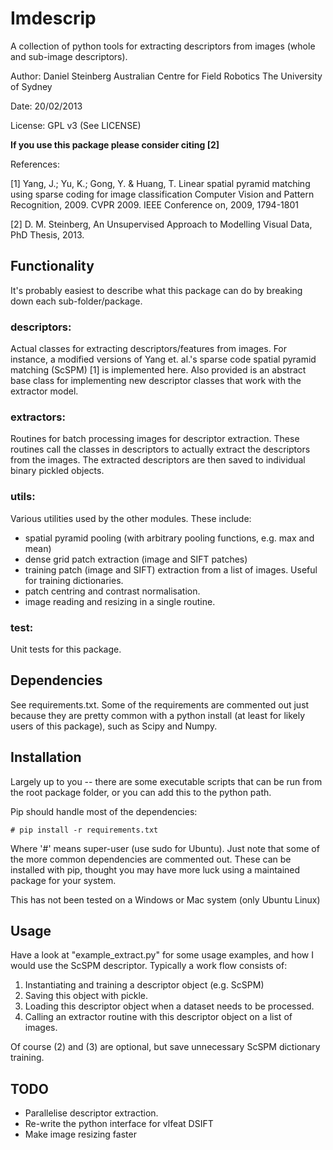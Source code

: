 Imdescrip
=========

A collection of python tools for extracting descriptors from images (whole and
sub-image descriptors).


Author: Daniel Steinberg
        Australian Centre for Field Robotics
        The University of Sydney

Date:   20/02/2013

License: GPL v3 (See LICENSE)


**If you use this package please consider citing [2]**

References:


 [1] Yang, J.; Yu, K.; Gong, Y. & Huang, T. Linear spatial pyramid matching
     using sparse coding for image classification Computer Vision and Pattern
     Recognition, 2009. CVPR 2009. IEEE Conference on, 2009, 1794-1801

 [2] D. M. Steinberg, An Unsupervised Approach to Modelling Visual Data, PhD
     Thesis, 2013.


Functionality
-------------

It's probably easiest to describe what this package can do by breaking down each
sub-folder/package.


### descriptors:

Actual classes for extracting descriptors/features from images. For instance,
a modified versions of Yang et. al.'s sparse code spatial pyramid matching
(ScSPM) [1] is implemented here. Also provided is an abstract base class for
implementing new descriptor classes that work with the extractor model.


### extractors:

Routines for batch processing images for descriptor extraction. These routines
call the classes in descriptors to actually extract the descriptors from the
images. The extracted descriptors are then saved to individual binary pickled
objects. 


### utils:

Various utilities used by the other modules. These include:

* spatial pyramid pooling (with arbitrary pooling functions, e.g. max and mean)
* dense grid patch extraction (image and SIFT patches)
* training patch (image and SIFT) extraction from a list of images. Useful for
  training dictionaries.
* patch centring and contrast normalisation.
* image reading and resizing in a single routine.


### test:

Unit tests for this package.


Dependencies
------------

See requirements.txt. Some of the requirements are commented out just because
they are pretty common with a python install (at least for likely users of this
package), such as Scipy and Numpy.


Installation
------------

Largely up to you -- there are some executable scripts that can be run from the
root package folder, or you can add this to the python path.

Pip should handle most of the dependencies:
    
    # pip install -r requirements.txt

Where '#' means super-user (use sudo for Ubuntu). Just note that some of the
more common dependencies are commented out. These can be installed with pip,
thought you may have more luck using a maintained package for your system.

This has not been tested on a Windows or Mac system (only Ubuntu Linux)


Usage
-----

Have a look at "example\_extract.py" for some usage examples, and how I would
use the ScSPM descriptor. Typically a work flow consists of:

1. Instantiating and training a descriptor object (e.g. ScSPM)
2. Saving this object with pickle.
3. Loading this descriptor object when a dataset needs to be processed.
4. Calling an extractor routine with this descriptor object on a list of images.

Of course (2) and (3) are optional, but save unnecessary ScSPM dictionary
training.


TODO
----

* Parallelise descriptor extraction.
* Re-write the python interface for vlfeat DSIFT
* Make image resizing faster
